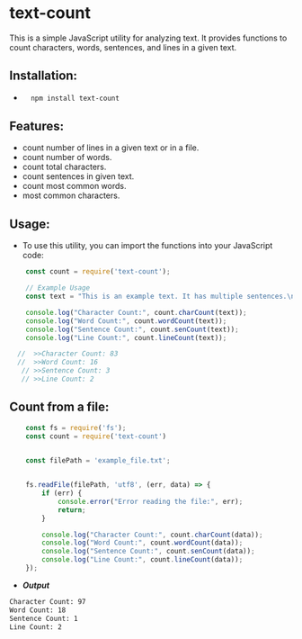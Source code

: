 # text-count
This is a simple JavaScript utility for analyzing text. It provides functions to count characters, words, sentences, and lines in a given text.

## Installation:

- ```bash
    npm install text-count
    ```

## Features:
- count number of lines in a given text or in a file.
- count number of words.
- count total characters.
- count sentences in given text.
- count most common words.
- most common characters.

## Usage:
- To use this utility, you can import the functions into your JavaScript code:

```js
    const count = require('text-count');

    // Example Usage
    const text = "This is an example text. It has multiple sentences.\nEach sentence is on a new line.";

    console.log("Character Count:", count.charCount(text));
    console.log("Word Count:", count.wordCount(text));
    console.log("Sentence Count:", count.senCount(text));
    console.log("Line Count:", count.lineCount(text));

  //  >>Character Count: 83
  //  >>Word Count: 16
   // >>Sentence Count: 3
   // >>Line Count: 2

```

## Count from a file:
```js
    const fs = require('fs');
    const count = require('text-count')

    
    const filePath = 'example_file.txt';


    fs.readFile(filePath, 'utf8', (err, data) => {
        if (err) {
            console.error("Error reading the file:", err);
            return;
        }

        console.log("Character Count:", count.charCount(data));
        console.log("Word Count:", count.wordCount(data));
        console.log("Sentence Count:", count.senCount(data));
        console.log("Line Count:", count.lineCount(data));
    });

```
- ***Output***
```bash
Character Count: 97
Word Count: 18
Sentence Count: 1
Line Count: 2
```
